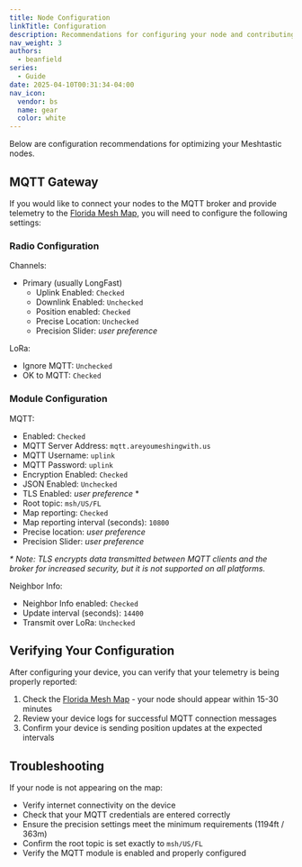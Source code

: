 ```yaml
---
title: Node Configuration
linkTitle: Configuration
description: Recommendations for configuring your node and contributing to the mesh.
nav_weight: 3
authors:
  - beanfield
series:
  - Guide
date: 2025-04-10T00:31:34-04:00
nav_icon:
  vendor: bs
  name: gear
  color: white
---
```


Below are configuration recommendations for optimizing your Meshtastic nodes.

## MQTT Gateway

If you would like to connect your nodes to the MQTT broker and provide telemetry to the [Florida Mesh Map][MESHMAP], you will need to configure the following settings:

### Radio Configuration
  Channels:
  * Primary (usually LongFast)
    * Uplink Enabled: `Checked`
    * Downlink Enabled: `Unchecked` 
    * Position enabled: `Checked`
    * Precise Location: `Unchecked`
    * Precision Slider: *user preference*

  LoRa:
  * Ignore MQTT: `Unchecked`
  * OK to MQTT: `Checked`

### Module Configuration
  MQTT:
  * Enabled: `Checked`
  * MQTT Server Address: `mqtt.areyoumeshingwith.us`
  * MQTT Username: `uplink`
  * MQTT Password: `uplink`
  * Encryption Enabled: `Checked`
  * JSON Enabled: `Unchecked`
  * TLS Enabled: *user preference* \*
  * Root topic: `msh/US/FL`
  * Map reporting: `Checked`
  * Map reporting interval (seconds): `10800`
  * Precise location: *user preference*
  * Precision Slider: *user preference*

*\* Note: TLS encrypts data transmitted between MQTT clients and the broker for increased security, but it is not supported on all platforms.*

  Neighbor Info: 
  * Neighbor Info enabled: `Checked`
  * Update interval (seconds): `14400`
  * Transmit over LoRa: `Unchecked`

## Verifying Your Configuration

After configuring your device, you can verify that your telemetry is being properly reported:
1. Check the [Florida Mesh Map][MESHMAP] - your node should appear within 15-30 minutes
2. Review your device logs for successful MQTT connection messages
3. Confirm your device is sending position updates at the expected intervals

## Troubleshooting

If your node is not appearing on the map:
- Verify internet connectivity on the device
- Check that your MQTT credentials are entered correctly
- Ensure the precision settings meet the minimum requirements (1194ft / 363m)
- Confirm the root topic is set exactly to `msh/US/FL`
- Verify the MQTT module is enabled and properly configured

[MESHMAP]: https://map.areyoumeshingwith.us "Florida Mesh Map"
[PRECISION]: https://meshtastic.org/docs/software/integrations/mqtt/#location-precision-filtering "Location Precision Filtering"
